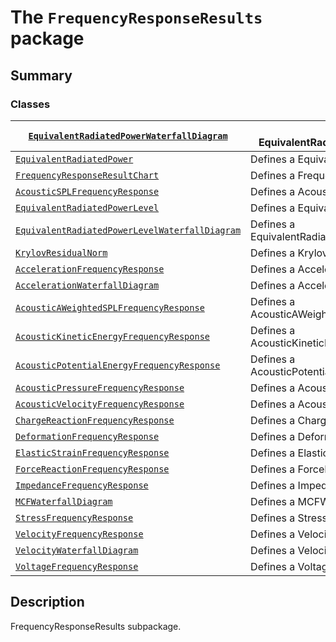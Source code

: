 <a id="module-ansys.mechanical.stubs.Ansys.ACT.Automation.Mechanical.Results.FrequencyResponseResults"></a>

<a id="the-frequencyresponseresults-package"></a>

# The `FrequencyResponseResults` package

<a id="summary"></a>

## Summary

### Classes

| [`EquivalentRadiatedPowerWaterfallDiagram`](EquivalentRadiatedPowerWaterfallDiagram.md#EquivalentRadiatedPowerWaterfallDiagram)                | Defines a EquivalentRadiatedPowerWaterfallDiagram.      |
|------------------------------------------------------------------------------------------------------------------------------------------------|---------------------------------------------------------|
| [`EquivalentRadiatedPower`](EquivalentRadiatedPower.md#EquivalentRadiatedPower)                                                                | Defines a EquivalentRadiatedPower.                      |
| [`FrequencyResponseResultChart`](FrequencyResponseResultChart.md#FrequencyResponseResultChart)                                                 | Defines a FrequencyResponseResultChart.                 |
| [`AcousticSPLFrequencyResponse`](AcousticSPLFrequencyResponse.md#AcousticSPLFrequencyResponse)                                                 | Defines a AcousticSPLFrequencyResponse.                 |
| [`EquivalentRadiatedPowerLevel`](EquivalentRadiatedPowerLevel.md#EquivalentRadiatedPowerLevel)                                                 | Defines a EquivalentRadiatedPowerLevel.                 |
| [`EquivalentRadiatedPowerLevelWaterfallDiagram`](EquivalentRadiatedPowerLevelWaterfallDiagram.md#EquivalentRadiatedPowerLevelWaterfallDiagram) | Defines a EquivalentRadiatedPowerLevelWaterfallDiagram. |
| [`KrylovResidualNorm`](KrylovResidualNorm.md#KrylovResidualNorm)                                                                               | Defines a KrylovResidualNorm.                           |
| [`AccelerationFrequencyResponse`](AccelerationFrequencyResponse.md#AccelerationFrequencyResponse)                                              | Defines a AccelerationFrequencyResponse.                |
| [`AccelerationWaterfallDiagram`](AccelerationWaterfallDiagram.md#AccelerationWaterfallDiagram)                                                 | Defines a AccelerationWaterfallDiagram.                 |
| [`AcousticAWeightedSPLFrequencyResponse`](AcousticAWeightedSPLFrequencyResponse.md#AcousticAWeightedSPLFrequencyResponse)                      | Defines a AcousticAWeightedSPLFrequencyResponse.        |
| [`AcousticKineticEnergyFrequencyResponse`](AcousticKineticEnergyFrequencyResponse.md#AcousticKineticEnergyFrequencyResponse)                   | Defines a AcousticKineticEnergyFrequencyResponse.       |
| [`AcousticPotentialEnergyFrequencyResponse`](AcousticPotentialEnergyFrequencyResponse.md#AcousticPotentialEnergyFrequencyResponse)             | Defines a AcousticPotentialEnergyFrequencyResponse.     |
| [`AcousticPressureFrequencyResponse`](AcousticPressureFrequencyResponse.md#AcousticPressureFrequencyResponse)                                  | Defines a AcousticPressureFrequencyResponse.            |
| [`AcousticVelocityFrequencyResponse`](AcousticVelocityFrequencyResponse.md#AcousticVelocityFrequencyResponse)                                  | Defines a AcousticVelocityFrequencyResponse.            |
| [`ChargeReactionFrequencyResponse`](ChargeReactionFrequencyResponse.md#ChargeReactionFrequencyResponse)                                        | Defines a ChargeReactionFrequencyResponse.              |
| [`DeformationFrequencyResponse`](DeformationFrequencyResponse.md#DeformationFrequencyResponse)                                                 | Defines a DeformationFrequencyResponse.                 |
| [`ElasticStrainFrequencyResponse`](ElasticStrainFrequencyResponse.md#ElasticStrainFrequencyResponse)                                           | Defines a ElasticStrainFrequencyResponse.               |
| [`ForceReactionFrequencyResponse`](ForceReactionFrequencyResponse.md#ForceReactionFrequencyResponse)                                           | Defines a ForceReactionFrequencyResponse.               |
| [`ImpedanceFrequencyResponse`](ImpedanceFrequencyResponse.md#ImpedanceFrequencyResponse)                                                       | Defines a ImpedanceFrequencyResponse.                   |
| [`MCFWaterfallDiagram`](MCFWaterfallDiagram.md#MCFWaterfallDiagram)                                                                            | Defines a MCFWaterfallDiagram.                          |
| [`StressFrequencyResponse`](StressFrequencyResponse.md#StressFrequencyResponse)                                                                | Defines a StressFrequencyResponse.                      |
| [`VelocityFrequencyResponse`](VelocityFrequencyResponse.md#VelocityFrequencyResponse)                                                          | Defines a VelocityFrequencyResponse.                    |
| [`VelocityWaterfallDiagram`](VelocityWaterfallDiagram.md#VelocityWaterfallDiagram)                                                             | Defines a VelocityWaterfallDiagram.                     |
| [`VoltageFrequencyResponse`](VoltageFrequencyResponse.md#VoltageFrequencyResponse)                                                             | Defines a VoltageFrequencyResponse.                     |

<a id="description"></a>

## Description

FrequencyResponseResults subpackage.

<!-- !! processed by numpydoc !! -->
